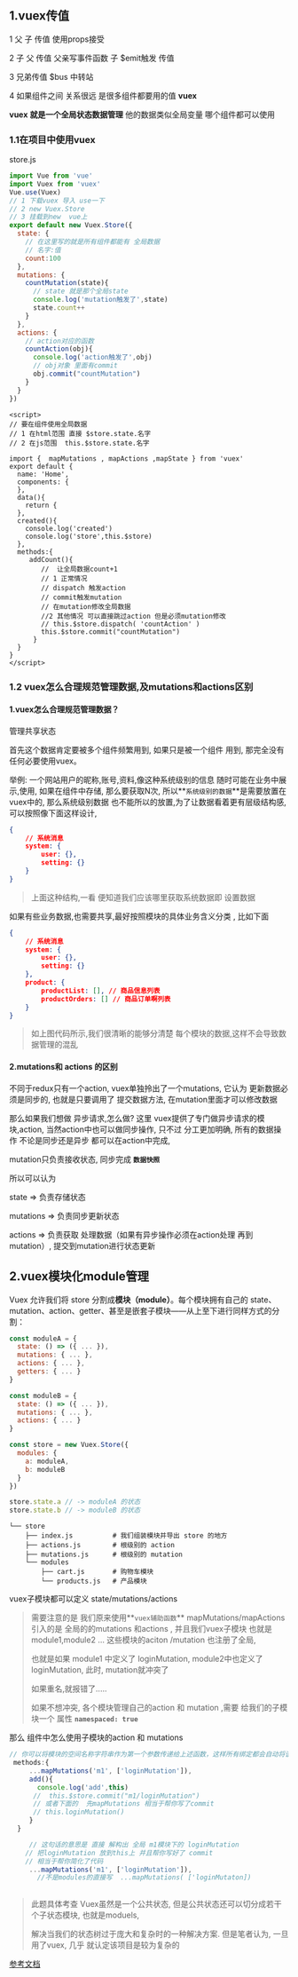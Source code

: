 ## 1.vuex传值

1  父  子 传值   使用props接受

2 子 父 传值    父亲写事件函数  子 $emit触发 传值

3 兄弟传值  $bus 中转站  

4 如果组件之间 关系很远 是很多组件都要用的值  **vuex** 

**vuex**   **就是一个全局状态数据管理** 他的数据类似全局变量 哪个组件都可以使用

### 1.1在项目中使用vuex

store.js

```js
import Vue from 'vue'
import Vuex from 'vuex'
Vue.use(Vuex)
// 1 下载vuex 导入 use一下
// 2 new Vuex.Store
// 3 挂载到new  vue上
export default new Vuex.Store({
  state: {
    // 在这里写的就是所有组件都能有 全局数据
    // 名字:值
    count:100
  },
  mutations: {
    countMutation(state){
      // state 就是那个全局state
      console.log('mutation触发了',state)
      state.count++
    }
  },
  actions: {
    // action对应的函数
    countAction(obj){
      console.log('action触发了',obj)
      // obj对象 里面有commit
      obj.commit("countMutation")
    }
  }
})
```

```vue
<script>
// 要在组件使用全局数据 
// 1 在html范围 直接 $store.state.名字
// 2 在js范围  this.$store.state.名字

import {  mapMutations , mapActions ,mapState } from 'vuex'
export default {
  name: 'Home',
  components: {
  },
  data(){
    return {
  },
  created(){
    console.log('created')
    console.log('store',this.$store)
  },
  methods:{
     addCount(){
        //  让全局数据count+1
        // 1 正常情况 
        // dispatch 触发action
        // commit触发mutation
        // 在mutation修改全局数据
        //2 其他情况 可以直接跳过action 但是必须mutation修改
        // this.$store.dispatch( 'countAction' )
        this.$store.commit("countMutation")
      }
  }
}
</script>

```

### 1.2 vuex怎么合理规范管理数据,及mutations和actions区别

#### 1.vuex怎么合理规范管理数据？

管理共享状态

首先这个数据肯定要被多个组件频繁用到, 如果只是被一个组件 用到, 那完全没有任何必要使用vuex。

举例:  一个网站用户的昵称,账号,资料,像这种系统级别的信息 随时可能在业务中展示,使用, 如果在组件中存储, 那么要获取N次, 所以**`系统级别的数据`**是需要放置在vuex中的, 那么系统级别数据 也不能所以的放置,为了让数据看着更有层级结构感,可以按照像下面这样设计,  

```json
{
    // 系统消息
    system: {
        user: {},
        setting: {}
    }
}
```

> 上面这种结构,一看 便知道我们应该哪里获取系统数据即 设置数据

如果有些业务数据,也需要共享,最好按照模块的具体业务含义分类 , 比如下面

```json
{
    // 系统消息
    system: {
        user: {},
        setting: {}
    },
    product: {
        productList: [], // 商品信息列表
        productOrders: [] // 商品订单啊列表
    }
}
```

> 如上图代码所示,我们很清晰的能够分清楚 每个模块的数据,这样不会导致数据管理的混乱

#### 2.mutations和 actions 的区别

不同于redux只有一个action, vuex单独拎出了一个mutations,  它认为 更新数据必须是同步的, 也就是只要调用了 提交数据方法, 在mutation里面才可以修改数据

那么如果我们想做 异步请求,怎么做?  这里 vuex提供了专门做异步请求的模块,action, 当然action中也可以做同步操作, 只不过 分工更加明确, 所有的数据操作 不论是同步还是异步 都可以在action中完成, 

mutation只负责接收状态, 同步完成 **`数据快照`**

所以可以认为 

state => 负责存储状态 

mutations => 负责同步更新状态

actions => 负责获取 处理数据（如果有异步操作必须在action处理 再到mutation）, 提交到mutation进行状态更新

## 2.vuex模块化module管理

 Vuex 允许我们将 store 分割成**模块（module）**。每个模块拥有自己的 state、mutation、action、getter、甚至是嵌套子模块——从上至下进行同样方式的分割： 

```js
const moduleA = {
  state: () => ({ ... }),
  mutations: { ... },
  actions: { ... },
  getters: { ... }
}

const moduleB = {
  state: () => ({ ... }),
  mutations: { ... },
  actions: { ... }
}

const store = new Vuex.Store({
  modules: {
    a: moduleA,
    b: moduleB
  }
})

store.state.a // -> moduleA 的状态
store.state.b // -> moduleB 的状态

```

```
└── store
    ├── index.js          # 我们组装模块并导出 store 的地方
    ├── actions.js        # 根级别的 action
    ├── mutations.js      # 根级别的 mutation
    └── modules
        ├── cart.js       # 购物车模块
        └── products.js   # 产品模块
```

vuex子模块都可以定义 state/mutations/actions

> 需要注意的是  我们原来使用**`vuex辅助函数`**  mapMutations/mapActions  引入的是 全局的的mutations 和actions , 并且我们vuex子模块  也就是module1,module2 ... 这些模块的aciton /mutation 也注册了全局, 
>
> 也就是如果 module1 中定义了 loginMutation, module2中也定义了 loginMutation, 此时, mutation就冲突了
>
> 如果重名,就报错了.....
>
> 如果不想冲突, 各个模块管理自己的action 和 mutation ,需要 给我们的子模块一个 属性 **`namespaced: true`**

那么 组件中怎么使用子模块的action 和 mutations

```js
// 你可以将模块的空间名称字符串作为第一个参数传递给上述函数，这样所有绑定都会自动将该模块作为上下文
 methods:{
     ...mapMutations('m1', ['loginMutation']),
     add(){
       console.log('add',this)
      //  this.$store.commit("m1/loginMutation")
      // 或者下面的  先mapMutations 相当于帮你写了commit
      // this.loginMutation()
     }
  }

     // 这句话的意思是 直接 解构出 全局 m1模块下的 loginMutation 
    // 把loginMutation 放到this上 并且帮你写好了 commit
    // 相当于帮你简化了代码
     ...mapMutations('m1', ['loginMutation']),
       //不是modules的直接写  ...mapMutations( ['loginMutaton]) 
       
```

> 此题具体考查 Vuex虽然是一个公共状态, 但是公共状态还可以切分成若干个子状态模块, 也就是moduels,
>
> 解决当我们的状态树过于庞大和复杂时的一种解决方案.  但是笔者认为, 一旦用了vuex, 几乎 就认定该项目是较为复杂的

[参考文档](https://vuex.vuejs.org/zh/guide/modules.html)

